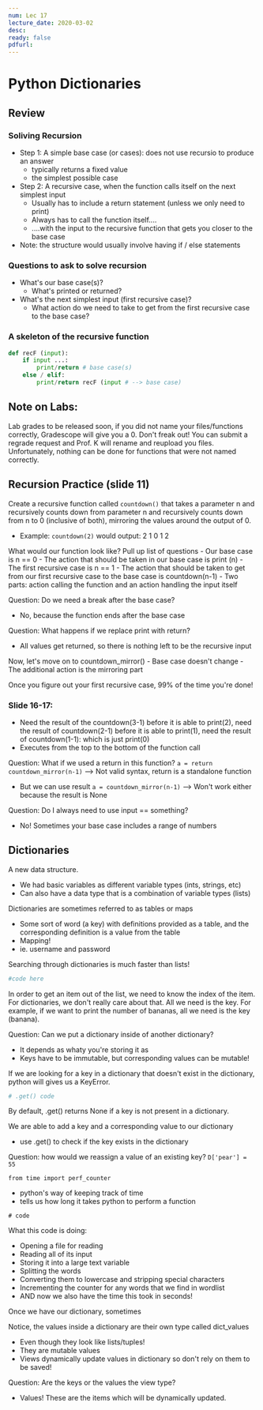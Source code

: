 ```yaml
---
num: Lec 17
lecture_date: 2020-03-02
desc:
ready: false
pdfurl:
---
```


# Python Dictionaries

## Review

### Soliving Recursion
- Step 1: A simple base case (or cases): does not use recursio to produce an answer
    - typically returns a fixed value
    - the simplest possible case
- Step 2: A recursive case, when the function calls itself on the next simplest input
    - Usually has to include a return statement (unless we only need to print)
    - Always has to call the function itself....
    - ....with the input to the recursive function that gets you closer to the base case
- Note: the structure would usually involve having if / else statements 

### Questions to ask to solve recursion
- What's our base case(s)?
    - What's printed or returned?
- What's the next simplest input (first recursive case)?
    - What action do we need to take to get from the first recursive case to the base case?
    
### A skeleton of the recursive function
```python
def recF (input):
    if input ...:
        print/return # base case(s)
    else / elif:
        print/return recF (input # --> base case)
```

## Note on Labs:

Lab grades to be released soon, if you did not name your files/functions correctly, Gradescope will give you a 0. Don't freak out! You can submit a regrade request and Prof. K will rename and reupload you files. Unfortunately, nothing can be done for functions that were not named correctly.

## Recursion Practice (slide 11)

Create a recursive function called `countdown()` that takes a parameter n and recursively counts down from parameter n and recursively counts down from n to 0 (inclusive of both), mirroring the values around the output of 0.
- Example: `countdown(2)` would output:
2
1
0
1
2

What would our function look like?
Pull up list of questions
    - Our base case is n == 0
    - The action that should be taken in our base case is print (n)
    - The first recursive case is n == 1
    - The action that should be taken to get from our first recursive case to the base case is countdown(n-1)
        - Two parts: action calling the function and an action handling the input itself

Question: Do we need a break after the base case?
- No, because the function ends after the base case

Question: What happens if we replace print with return?
- All values get returned, so there is nothing left to be the recursive input

Now, let's move on to countdown_mirror()
    - Base case doesn't change
    - The additional action is the mirroring part
    
Once you figure out your first recursive case, 99% of the time you're done!

### Slide 16-17:
- Need the result of the countdown(3-1) before it is able to print(2), need the result of countdown(2-1) before it is able to print(1), need the result of countdown(1-1): which is just print(0)
- Executes from the top to the bottom of the function call

Question: What if we used a return in this function?
`a = return countdown_mirror(n-1)` --> Not valid syntax, return is a standalone function
- But we can use result
`a = countdown_mirror(n-1)` --> Won't work either because the result is None

Question: Do I always need to use input == something? 
- No! Sometimes your base case includes a range of numbers

## Dictionaries

A new data structure.
- We had basic variables as different variable types (ints, strings, etc)
- Can also have a data type that is a combination of variable types (lists)

Dictionaries are sometimes referred to as tables or maps
- Some sort of word (a key) with definitions provided as a table, and the corresponding definition is a value from the table 
- Mapping!
- ie. username and password

Searching through dictionaries is much faster than lists!

```python
#code here
```

In order to get an item out of the list, we need to know the index of the item. For dictionaries, we don't really care about that. All we need is the key. For example, if we want to print the number of bananas, all we need is the key (banana).

Question: Can we put a dictionary inside of another dictionary?
- It depends as whaty you're storing it as
- Keys have to be immutable, but corresponding values can be mutable!

If we are looking for a key in a dictionary that doesn't exist in the dictionary, python will gives us a KeyError.

```python
# .get() code
```

By default, .get() returns None if a key is not present in a dictionary. 

We are able to add a key and a corresponding value to our dictionary
- use .get() to check if the key exists in the dictionary

Question: how would we reassign a value of an existing key?
`D['pear'] = 55`

`from time import perf_counter`
- python's way of keeping track of time
- tells us how long it takes python to perform a function

```
# code
```

What this code is doing:
- Opening a file for reading
- Reading all of its input
- Storing it into a large text variable
- Splitting the words
- Converting them to lowercase and stripping special characters
- Incrementing the counter for any words that we find in wordlist
- AND now we also have the time this took in seconds!

Once we have our dictionary, sometimes 

Notice, the values inside a dictionary are their own type called dict_values
- Even though they look like lists/tuples!
- They are mutable values
- Views dynamically update values in dictionary so don't rely on them to be saved!

Question: Are the keys or the values the view type?
- Values! These are the items which will be dynamically updated.

